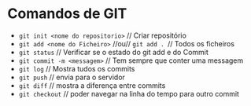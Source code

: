 # Comandos de GIT
* ``` git init <nome do repositorio> ``` // Criar repositório
*  ``` git add <nome do Ficheiro> ``` //ou// ```git add . ```// Todos os ficheiros
* ``` git status ``` // Verificar se o estado do git add e do Commit
* ``` git commit -m <messagem> ``` // Tem sempre que conter uma messagem
* ``` git log ``` // Mostra tudos os commits 
* ``` git push ``` // envia para o servidor 
* ``` git diff ``` // mostra a diferença entre commits
* ``` git checkout ``` // poder navegar na linha do tempo para outro commit 
